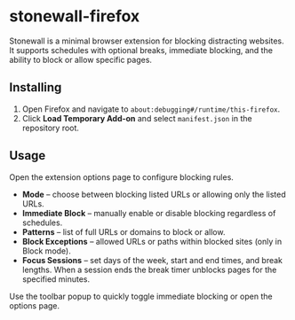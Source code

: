 # stonewall-firefox

Stonewall is a minimal browser extension for blocking distracting websites. It supports schedules with optional breaks, immediate blocking, and the ability to block or allow specific pages.

## Installing
1. Open Firefox and navigate to `about:debugging#/runtime/this-firefox`.
2. Click **Load Temporary Add-on** and select `manifest.json` in the repository root.

## Usage
Open the extension options page to configure blocking rules.

- **Mode** – choose between blocking listed URLs or allowing only the listed URLs.
- **Immediate Block** – manually enable or disable blocking regardless of schedules.
- **Patterns** – list of full URLs or domains to block or allow.
- **Block Exceptions** – allowed URLs or paths within blocked sites (only in Block mode).
- **Focus Sessions** – set days of the week, start and end times, and break lengths. When a session ends the break timer unblocks pages for the specified minutes.

Use the toolbar popup to quickly toggle immediate blocking or open the options page.
